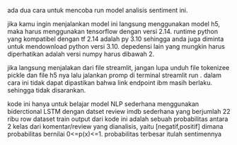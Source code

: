 ada dua cara untuk mencoba run model analisis sentiment ini.

jika kamu ingin menjalankan model ini langsung menggunakan model h5, maka harus menggunakan tensorflow dengan versi 2.14. runtime python yang kompatibel dengan tf 2.14 adalah py 3.10 sehingga anda juga diminta untuk mendownload python versi 3.10. depedensi lain yang mungkin harus diperhatikan adalah versi numpy harus dibawah 2. 

jika langsung menjalakan dari file streamlit, jangan lupa unduh file tokenizee pickle dan file h5 nya lalu jalankan promp di terminal streamlit run <nama file.py>. dalam cara ini tidak dapat dipastikan bahwa link endpoint ibm masih berlaku. sehingga tidak disarankan.

kode ini hanya untuk belajar model NLP sederhana menggunakan biderctional LSTM dengan datset review imdb sederhana yang berjumlah 22 ribu row dataset train
output dari kode ini adalah sebuah probabilitas antara 2 kelas dari komentar/review yang dianalisis, yaitu [negatif,positif] dimana probabilitas bernilai 0<=p(x)<=1. probabilitas terbesar itulah sentimennya
